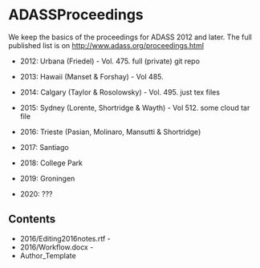 # ADASSProceedings

We keep the basics of the proceedings for ADASS 2012 and later. The full published list is on
http://www.adass.org/proceedings.html

* 2012: Urbana (Friedel) - Vol. 475.
        full (private) git repo
* 2013: Hawaii (Manset & Forshay) - Vol 485.

* 2014: Calgary (Taylor & Rosolowsky) - Vol. 495.
        just tex files
* 2015: Sydney (Lorente, Shortridge & Wayth) - Vol 512.
        some cloud tar file
* 2016: Trieste (Pasian, Molinaro, Mansutti & Shortridge)
* 2017: Santiago 
* 2018: College Park
* 2019: Groningen
* 2020: ???


## Contents

* 2016/Editing2016notes.rtf - 
* 2016/Workflow.docx -
* Author_Template
